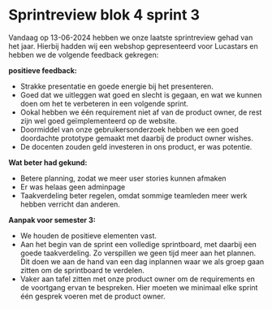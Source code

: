 # Sprintreview blok 4 sprint 3

Vandaag op 13-06-2024 hebben we onze laatste sprintreview gehad van het jaar. Hierbij hadden wij een webshop gepresenteerd voor Lucastars en hebben we de volgende feedback gekregen:

**positieve feedback:**

- Strakke presentatie en goede energie bij het presenteren.
- Goed dat we uitleggen wat goed en slecht is gegaan, en wat we kunnen doen om het te verbeteren in een volgende sprint.
- Ookal hebben we één requirement niet af van de product owner, de rest zijn wel goed geïmplementeerd op de website.
- Doormiddel van onze gebruikersonderzoek hebben we een goed doordachte prototype gemaakt met daarbij de product owner wishes.
- De docenten zouden geld investeren in ons product, er was potentie.

**Wat beter had gekund:**

- Betere planning, zodat we meer user stories kunnen afmaken
- Er was helaas geen adminpage
- Taakverdeling beter regelen, omdat sommige teamleden meer werk hebben verricht dan anderen.

**Aanpak voor semester 3:**

- We houden de positieve elementen vast.
- Aan het begin van de sprint een volledige sprintboard, met daarbij een goede taakverdeling. Zo verspillen we geen tijd meer aan het plannen. Dit doen we aan de hand van een dag inplannen waar we als groep gaan zitten om de sprintboard te verdelen.
- Vaker aan tafel zitten met onze product owner om de requirements en de voortgang ervan te bespreken. Hier moeten we minimaal elke sprint één gesprek voeren met de product owner.
